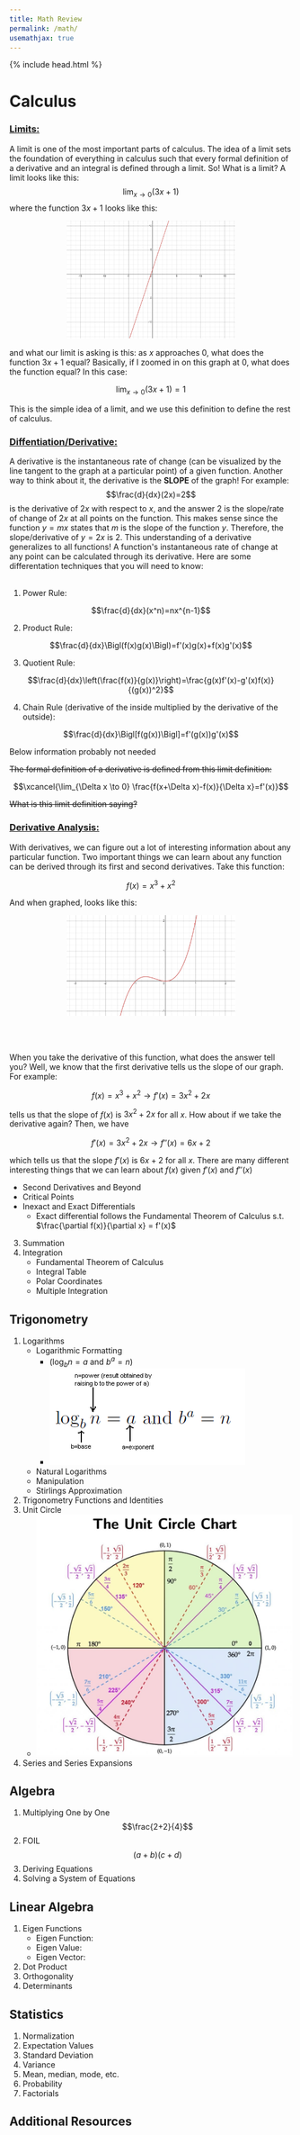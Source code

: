 ```yaml
--- 
title: Math Review
permalink: /math/
usemathjax: true
---
```


{% include head.html %}

# Calculus
### <ins>Limits:</ins>

A limit is one of the most important parts of calculus. The idea of a limit sets the foundation 
of everything in calculus such that every formal definition of a derivative and an integral is defined 
through a limit. So! What is a limit? A limit looks like this:
$$\lim_{x \to 0} (3x+1)$$
where the function $3x+1$ looks like this:

<p align="center">
  <img src="assets/images/function1_3x+1.png" width="300"/>
</p>

and what our limit is asking is this: as $x$ approaches $0$, what does the function $3x+1$ equal? 
Basically, if I zoomed in on this graph at $0$, what does the function equal? In this case:

$$\lim_{x \to 0} (3x+1)=1$$

This is the simple idea of a limit, and we use this definition to define the rest of calculus. 

### <ins>Diffentiation/Derivative:</ins>

A derivative is the instantaneous rate of change (can be visualized by the line tangent to the graph 
at a particular point) of a given function. Another way to think about it, the derivative is the **SLOPE** of the graph! For example: 
$$\frac{d}{dx}(2x)=2$$ 
is the derivative of $2x$ with respect to $x$, and the answer $2$ is the slope/rate of change of $2x$ at all points 
on the function. This makes sense since the function $y=mx$ states that $m$ is the slope of the function $y$. 
Therefore, the slope/derivative of $y=2x$ is $2$. This understanding of a derivative generalizes to all functions! A function's instantaneous rate of change at any point can be calculated through its derivative. Here are some 
differentation techniques that you will need to know:
<br/><br/>
1. Power Rule:

$$\frac{d}{dx}(x^n)=nx^{n-1}$$

2. Product Rule:

$$\frac{d}{dx}\Bigl(f(x)g(x)\Bigl)=f'(x)g(x)+f(x)g'(x)$$

3. Quotient Rule:

$$\frac{d}{dx}\left(\frac{f(x)}{g(x)}\right)=\frac{g(x)f'(x)-g'(x)f(x)}{(g(x))^2}$$

4. Chain Rule (derivative of the inside multiplied by the derivative of the outside):

$$\frac{d}{dx}\Bigl[f(g(x))\Bigl]=f'(g(x))g'(x)$$

Below information probably not needed

~~The formal definition of a derivative is defined from this limit definition:~~ 

$$\xcancel{\lim_{\Delta x \to 0} \frac{f(x+\Delta x)-f(x)}{\Delta x}=f'(x)}$$

~~What is this limit definition saying?~~

### <ins>Derivative Analysis:</ins>
With derivatives, we can figure out a lot of interesting information about any particular function. Two important
things we can learn about any function can be derived through its first and second derivatives. Take this function: 

$$f(x)=x^3+x^2$$

And when graphed, looks like this:
<p align="center">
  <img src="assets/images/function2_x^3+x^2.png" width="300"/>
</p>
<br/><br/>

When you take the derivative of this function, what does the answer tell you? Well, we know that the first derivative 
tells us the slope of our graph. For example:

$$f(x)=x^3+x^2\rightarrow f'(x)=3x^2+2x$$

tells us that the slope of $f(x)$ is $3x^2+2x$ for all $x$. How about if we take the derivative again? Then, we have

$$f'(x)=3x^2+2x\rightarrow f''(x)=6x+2$$

which tells us that the slope $f'(x)$ is $6x+2$ for all $x$. There are many different interesting things that we can learn 
about $f(x)$ given $f'(x)$ and $f''(x)$
- Second Derivatives and Beyond 
- Critical Points
- Inexact and Exact Differentials
  - Exact differential follows the Fundamental Theorem of Calculus s.t. 
$\frac{\partial f(x)}{\partial x} = f'(x)$
3. Summation
4. Integration
    - Fundamental Theorem of Calculus
    - Integral Table
    - Polar Coordinates
    - Multiple Integration

## Trigonometry
  1. Logarithms
      - Logarithmic Formatting
           - $(\log_b n = a \textrm{ and } b^a = n)$
           - ![image](assets/images/Logs.png)
      - Natural Logarithms
      - Manipulation
      - Stirlings Approximation
  2. Trigonometry Functions and Identities
  3. Unit Circle
      - ![image](assets/images/The-Unit-Circle.jpg)
  4. Series and Series Expansions

## Algebra
  1. Multiplying One by One
$$\frac{2+2}{4}$$
  3. FOIL
	$$(a+b)(c+d)$$
  4. Deriving Equations
  5. Solving a System of Equations

## Linear Algebra
  1. Eigen Functions
      - Eigen Function:
      - Eigen Value:
      - Eigen Vector:
  2. Dot Product
  3. Orthogonality
  4. Determinants

## Statistics
  1. Normalization
  2. Expectation Values
  3. Standard Deviation
  4. Variance
  5. Mean, median, mode, etc.
  6. Probability
  7. Factorials

## Additional Resources
